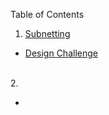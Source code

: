 Table of Contents
<br>
 1. <a href="https://github.com/DesignsMP/Lab_Reports/tree/master/Subnetting">Subnetting </a>
<ul>
  <li> <a href="https://github.com/DesignsMP/Lab_Reports/tree/master/Subnetting/Design%20Challenge">Design Challenge</a></li>
</ul>
<br>
 2. 
<ul>
  <li>
